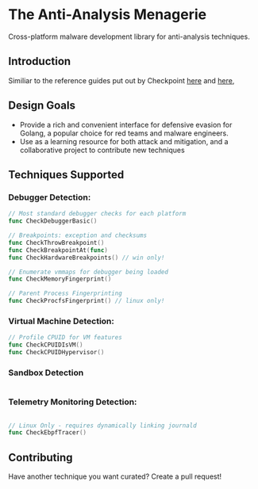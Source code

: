 # The Anti-Analysis Menagerie

Cross-platform malware development library for anti-analysis techniques.

## Introduction

Similiar to the reference guides put out by Checkpoint [here](https://evasions.checkpoint.com/) and
[here](anti-debug.checkpoint.com/),

## Design Goals

* Provide a rich and convenient interface for defensive evasion for Golang, a popular choice for red teams and malware engineers.
* Use as a learning resource for both attack and mitigation, and a collaborative project to contribute new techniques

## Techniques Supported

### Debugger Detection:

```go
// Most standard debugger checks for each platform
func CheckDebuggerBasic()

// Breakpoints: exception and checksums
func CheckThrowBreakpoint()
func CheckBreakpointAt(func)
func CheckHardwareBreakpoints() // win only!

// Enumerate vmmaps for debugger being loaded
func CheckMemoryFingerprint()

// Parent Process Fingerprinting
func CheckProcfsFingerprint() // linux only!
```

### Virtual Machine Detection:

```go
// Profile CPUID for VM features
func CheckCPUIDIsVM()
func CheckCPUIDHypervisor()
```

### Sandbox Detection

```go
```

### Telemetry Monitoring Detection:

```go

// Linux Only - requires dynamically linking journald
func CheckEbpfTracer()
```

## Contributing

Have another technique you want curated? Create a pull request!
